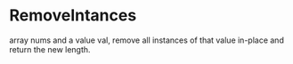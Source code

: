 # RemoveIntances
array nums and a value val, remove all instances of that value in-place and return the new length.
